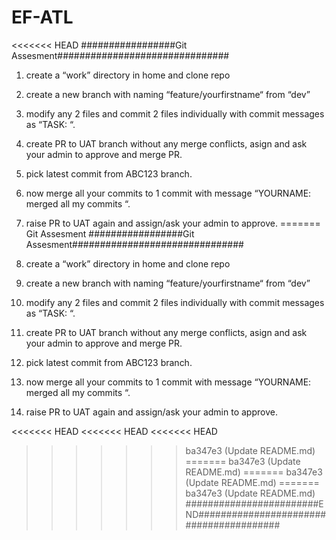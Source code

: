 # EF-ATL
<<<<<<< HEAD
#################Git Assesment###############################
1. create a “work” directory in home and clone repo 
2. create a new branch with naming “feature/yourfirstname“ from “dev”
3. modify any 2 files and commit 2 files individually with commit messages as “TASK: <anytext>“.
4. create PR to UAT branch without any merge conflicts, asign and ask your admin to approve and merge PR.
5. pick latest commit from ABC123 branch.
6. now merge all your commits to 1 commit with message “YOURNAME: merged all my commits “.
7. raise PR to UAT again and assign/ask your admin to approve.
=======
Git Assesment
#################Git Assesment###############################

1. create a “work” directory in home and clone repo
2. create a new branch with naming “feature/yourfirstname“ from “dev”
3. modify any 2 files and commit 2 files individually with commit messages as “TASK: “.
4. create PR to UAT branch without any merge conflicts, asign and ask your admin to approve and merge PR.
5. pick latest commit from ABC123 branch.
6. now merge all your commits to 1 commit with message “YOURNAME: merged all my commits “.
7. raise PR to UAT again and assign/ask your admin to approve. 


<<<<<<< HEAD
<<<<<<< HEAD
<<<<<<< HEAD
>>>>>>> ba347e3 (Update README.md)
=======
>>>>>>> ba347e3 (Update README.md)
=======
>>>>>>> ba347e3 (Update README.md)
=======
>>>>>>> ba347e3 (Update README.md)
########################END########################################
